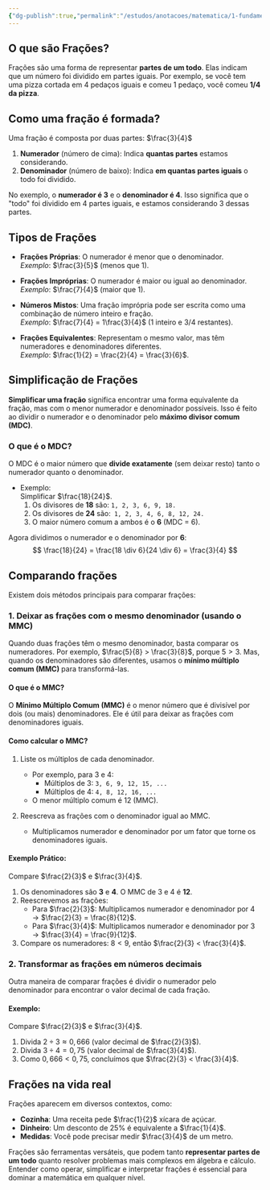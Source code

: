 ```yaml
---
{"dg-publish":true,"permalink":"/estudos/anotacoes/matematica/1-fundamental-1/1-numeros/1-4-fracoes/"}
---
```


## O que são Frações?

Frações são uma forma de representar **partes de um todo**. Elas indicam que um número foi dividido em partes iguais. Por exemplo, se você tem uma pizza cortada em 4 pedaços iguais e comeu 1 pedaço, você comeu **1/4 da pizza**.

## Como uma fração é formada?

Uma fração é composta por duas partes: $\frac{3}{4}$

1. **Numerador** (número de cima): Indica **quantas partes** estamos considerando.  
2. **Denominador** (número de baixo): Indica **em quantas partes iguais** o todo foi dividido.

No exemplo, o **numerador é 3** e o **denominador é 4**. Isso significa que o "todo" foi dividido em 4 partes iguais, e estamos considerando 3 dessas partes.

## Tipos de Frações

- **Frações Próprias**: O numerador é menor que o denominador.  
	*Exemplo*: $\frac{3}{5}$ (menos que 1).  

- **Frações Impróprias**: O numerador é maior ou igual ao denominador.  
	*Exemplo*: $\frac{7}{4}$ (maior que 1).  

- **Números Mistos**: Uma fração imprópria pode ser escrita como uma combinação de número inteiro e fração.  
	*Exemplo*: $\frac{7}{4} = 1\frac{3}{4}$ (1 inteiro e 3/4 restantes).

- **Frações Equivalentes**: Representam o mesmo valor, mas têm numeradores e denominadores diferentes.  
	*Exemplo*: $\frac{1}{2} = \frac{2}{4} = \frac{3}{6}$.

## Simplificação de Frações

**Simplificar uma fração** significa encontrar uma forma equivalente da fração, mas com o menor numerador e denominador possíveis. Isso é feito ao dividir o numerador e o denominador pelo **máximo divisor comum (MDC)**.  

### O que é o MDC?

O MDC é o maior número que **divide exatamente** (sem deixar resto) tanto o numerador quanto o denominador.

- Exemplo:  
   Simplificar $\frac{18}{24}$.  
   1. Os divisores de **18** são: `1, 2, 3, 6, 9, 18.`
   2. Os divisores de **24** são:` 1, 2, 3, 4, 6, 8, 12, 24.`
   3. O maior número comum a ambos é o **6** (MDC = 6).  

Agora dividimos o numerador e o denominador por **6**:
$$
\frac{18}{24} = \frac{18 \div 6}{24 \div 6} = \frac{3}{4}
$$

## Comparando frações

Existem dois métodos principais para comparar frações:

### 1. Deixar as frações com o mesmo denominador (usando o MMC)

Quando duas frações têm o mesmo denominador, basta comparar os numeradores. Por exemplo, $\frac{5}{8} > \frac{3}{8}$, porque $5 > 3$. Mas, quando os denominadores são diferentes, usamos o **mínimo múltiplo comum (MMC)** para transformá-las.

#### O que é o MMC?

O **Mínimo Múltiplo Comum (MMC)** é o menor número que é divisível por dois (ou mais) denominadores. Ele é útil para deixar as frações com denominadores iguais.

#### Como calcular o MMC?

1. Liste os múltiplos de cada denominador.
    
    - Por exemplo, para $3$ e $4$:
        - Múltiplos de $3$: `3, 6, 9, 12, 15, ...`
        - Múltiplos de $4$: `4, 8, 12, 16, ...`
    - O menor múltiplo comum é $12$ (MMC).

2. Reescreva as frações com o denominador igual ao MMC.
    
    - Multiplicamos numerador e denominador por um fator que torne os denominadores iguais.

#### Exemplo Prático:

Compare $\frac{2}{3}$ e $\frac{3}{4}$.

1. Os denominadores são **3** e **4**. O MMC de $3$ e $4$ é **12**.
2. Reescrevemos as frações:
    - Para $\frac{2}{3}$: Multiplicamos numerador e denominador por $4$ → $\frac{2}{3} = \frac{8}{12}$.
    - Para $\frac{3}{4}$: Multiplicamos numerador e denominador por $3$ → $\frac{3}{4} = \frac{9}{12}$.
3. Compare os numeradores: $8 < 9$, então $\frac{2}{3} < \frac{3}{4}$.

### 2. Transformar as frações em números decimais

Outra maneira de comparar frações é dividir o numerador pelo denominador para encontrar o valor decimal de cada fração.

#### Exemplo:

Compare $\frac{2}{3}$ e $\frac{3}{4}$.

1. Divida $2 \div 3 \approx 0,666$ (valor decimal de $\frac{2}{3}$).
2. Divida $3 \div 4 = 0,75$ (valor decimal de $\frac{3}{4}$).
3. Como $0,666 < 0,75$, concluímos que $\frac{2}{3} < \frac{3}{4}$.

## Frações na vida real

Frações aparecem em diversos contextos, como:

- **Cozinha**: Uma receita pede $\frac{1}{2}$ xícara de açúcar.  
- **Dinheiro**: Um desconto de 25% é equivalente a $\frac{1}{4}$.  
- **Medidas**: Você pode precisar medir $\frac{3}{4}$ de um metro.

Frações são ferramentas versáteis, que podem tanto **representar partes de um todo** quanto resolver problemas mais complexos em álgebra e cálculo. Entender como operar, simplificar e interpretar frações é essencial para dominar a matemática em qualquer nível.
